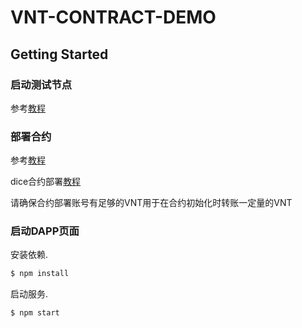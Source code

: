 # VNT-CONTRACT-DEMO

## Getting Started
 
### 启动测试节点
  
参考[教程](https://github.com/vntchain/vnt-documentation/blob/master/introduction/set-up-vnt-network/set-up-4-node-vnt-network.md)

### 部署合约
  
参考[教程](https://github.com/vntchain/vnt-documentation/blob/master/smart-contract/deploy-contract-tutorial.md)

dice合约部署[教程](https://github.com/vntchain/vnt-contract-demo/blob/master/contract/README.md)

请确保合约部署账号有足够的VNT用于在合约初始化时转账一定量的VNT
    
### 启动DAPP页面

安装依赖.

```bash
$ npm install
```

启动服务.

```bash
$ npm start
```

  
